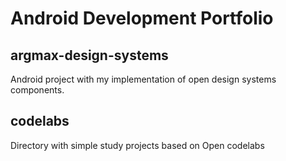 # Android Development Portfolio

## __argmax-design-systems__
Android project with my implementation of open design systems components.

## __codelabs__
Directory with simple study projects based on Open codelabs
